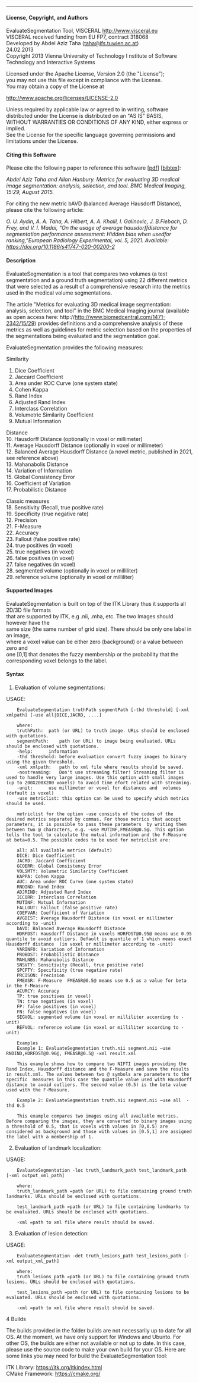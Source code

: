 ********************************************************************************
#### License, Copyright, and Authors

EvaluateSegmentation Tool, VISCERAL http://www.visceral.eu  
VISCERAL received funding from EU FP7, contract 318068   
Developed by Abdel Aziz Taha (taha@ifs.tuwien.ac.at)   
24.02.2013  
Copyright 2013 Vienna University of Technology I
nstitute of Software Technology and Interactive Systems  

Licensed under the Apache License, Version 2.0 (the "License");  
you may not use this file except in compliance with the License.  
You may obtain a copy of the License at  

http://www.apache.org/licenses/LICENSE-2.0

Unless required by applicable law or agreed to in writing, software  
distributed under the License is distributed on an "AS IS" BASIS,  
WITHOUT WARRANTIES OR CONDITIONS OF ANY KIND, either express or implied.  
See the License for the specific language governing permissions and  
limitations under the License.  

#### Citing this Software

Please cite the following paper to reference this software \[[pdf](http://www.biomedcentral.com/content/pdf/s12880-015-0068-x.pdf)\] \[[bibtex](bibtex.txt)\]:

*Abdel Aziz Taha and Allan Hanbury. Metrics for evaluating 3D medical image segmentation: analysis, selection, and tool. BMC Medical Imaging, 15:29, August 2015.*

For citing the new metric bAVD (balanced Average Hausdorff Distance), please cite the following article:

*O.  U.  Aydin,  A.  A.  Taha,  A.  Hilbert,  A.  A.  Khalil,  I.  Galinovic,  J.  B.Fiebach,  D.  Frey,  and  V.  I.  Madai,  “On  the  usage  of  average  hausdorffdistance for segmentation performance assessment:  Hidden bias when usedfor  ranking,”European  Radiology  Experimental,  vol.  5,  2021. Available:  https://doi.org/10.1186/s41747-020-00200-2*


#### Description 

EvaluateSegmentation is a tool that compares two volumes (a test segmentation and a ground truth segmentation) using 22 different metrics that were selected as a result of a comprehensive research into the metrics used in the medical volume segmentations. 

The article "Metrics for evaluating 3D medical image segmentation: analysis, selection, and tool" in the BMC Medical Imaging journal (available as open access here: http://http://www.biomedcentral.com/1471-2342/15/29) provides definitions and a comprehensive analysis of these metrics as well as guidelines for metric selection based on the properties of the segmentations being evaluated and the segmentation goal.

EvaluateSegmentation provides the following measures:  
 
Similarity  
1.	Dice Coefficient  
2.	Jaccard Coefficient  
3.	Area under ROC Curve (one system state)  
4.	Cohen Kappa  
5.	Rand Index  
6.	Adjusted Rand Index  
7.	Interclass Correlation  
8.	Volumetric Similarity Coefficient  
9.	Mutual Information

Distance   
10.	Hausdorff Distance (optionally in voxel or millimeter)  
11.	Average Hausdorff Distance  (optionally in voxel or millimeter)  
12.	Balanced Average Hausdorff Distance  (a novel metric, published in 2021, see reference above)  
13.	Mahanabolis Distance  
14.	Variation of Information  
15.	Global Consistency Error  
16.	Coefficient of Variation  
17.	Probabilistic Distance

Classic measures  
18.	Sensitivity (Recall, true positive rate)  
19.	Specificity (true negative rate)  
12.	Precision  
21.	F-Measure  
22.	Accuracy  
23.	Fallout (false positive rate)  
24.	true positives (in voxel)  
25.	true negatives (in voxel)  
26.	false positives (in voxel)  
27.	false negatives (in voxel)  
28.	segmented volume (optionally in voxel or milliliter)  
29.	reference volume (optionally in voxel or milliliter)  


#### Supported Images  

EvaluateSegmentation is built on top of the ITK Library thus it supports all 2D/3D file formats   
that are supported by ITK, e.g .nii, .mha, etc. The two Images should however have the  
same size (the same number of grid size). There should be only one label in an image,  
where a voxel value can be either zero (background) or a value between zero and  
one [0,1] that denotes the fuzzy membership or the probability that the  
corresponding voxel belongs to the label.  

#### Syntax

1) Evaluation of volume segmentations:

USAGE: 

		EvaluateSegmentation truthPath segmentPath [-thd threshold] [-xml xmlpath] [-use all|DICE,JACRD, ....]

		where:  
		truthPath:	path (or URL) to truth image. URLs should be enclosed with quotations.  
		segmentPath:	path (or URL) to image being evaluated. URLs should be enclosed with quotations.  
		-help:		information  
		-thd threshold:	before evaluation convert fuzzy images to binary using the given threshold.  
		-xml xmlpath:	path to xml file where results should be saved.  
		-nostreaming:	Don't use streaming filter! Streaming filter is used to handle very large images. Use this option with small images (up to 200X200X200 voxels) to avoid time efort related with streaming.
		-unit:		use millimeter or voxel for distances and  volumes (default is voxel)
		-use metriclist: this option can be used to specify which metrics should be used. 
		
		metriclist for the option -use consists of the codes of the desired metrics separated by commas. For those metrics that accept parameters, it is possible to pass these parameters  by writing them between two @ characters, e.g. –use MUTINF,FMEASR@0.5@. This option tells the tool to calculate the mutual information and the F-Measure at beta=0.5. The possible codes to be used for metriclist are:  

		all: all available metrics (default)  
		DICE: Dice Coefficient  
		JACRD: Jaccard Coefficient  
		GCOERR: Global Consistency Error  
		VOLSMTY: Volumetric Similarity Coefficient  
		KAPPA: Cohen Kappa  
		AUC: Area under ROC Curve (one system state)  
		RNDIND: Rand Index  
		ADJRIND: Adjusted Rand Index  
		ICCORR: Interclass Correlation   
		MUTINF: Mutual Information  
		FALLOUT: Fallout (false positive rate)  
		COEFVAR: Coefficient of Variation  
		AVGDIST: Average Hausdorff Distance (in voxel or millimeter according to -unit)
		bAVD: Balanced Average Hausdorff Distance
		HDRFDST: Hausdorff Distance in voxels HDRFDST@0.95@ means use 0.95 quantile to avoid outliers. Default is quantile of 1 which means exact Hausdorff distance  (in voxel or millimeter according to -unit)
		VARINFO: Variation of Information  
		PROBDST: Probabilistic Distance  
		MAHLNBS: Mahanabolis Distance  
		SNSVTY: Sensitivity (Recall, true positive rate)  
		SPCFTY: Specificity (true negative rate)  
		PRCISON: Precision  
		FMEASR: F-Measure  FMEASR@0.5@ means use 0.5 as a value for beta in the F-Measure  
		ACURCY: Accuracy 
		TP: true positives in voxel)
		TN: true negatives (in voxel)
		FP: false positives (in voxel)
		FN: false negatives (in voxel)
		SEGVOL: segmented volume (in voxel or milliliter according to -unit)
		REFVOL: reference volume (in voxel or milliliter according to -unit)

		Examples  
		Example 1: EvaluateSegmentation truth.nii segment.nii –use RNDIND,HDRFDST@0.96@, FMEASR@0.5@ -xml result.xml
		
		This example shows how to compare two NIFTI images providing the Rand Index, Hausdorff distance and the F-Measure and save the results in result.xml. The values between two @ symbols are parameters to the specific  measures in this case the quantile value used with Hausdorff distance to avoid outliers. The second value (0.5) is the beta value used with the F-Measure.

		Example 2: EvaluateSegmentation truth.nii segment.nii –use all  -thd 0.5  
		
		This example compares two images using all available metrics. Before comparing the images, they are converted to binary images using a threshold of 0.5, that is voxels with values in [0,0.5) are considered as background and those with values in [0.5,1] are assigned the label with a membership of 1. 

2) Evaluation of landmark localization:

USAGE:  

		EvaluateSegmentation -loc truth_landmark_path test_landmark_path [-xml output_xml_path]

		where:  
		truth_landmark_path =path (or URL) to file containing ground truth landmarks. URLs should be enclosed with quotations.

		test_landmark_path =path (or URL) to file containing landmarks to be evaluated. URLs should be enclosed with quotations.

		-xml =path to xml file where result should be saved.


3) Evaluation of lesion detection:

USAGE:  

		EvaluateSegmentation -det truth_lesions_path test_lesions_path [-xml output_xml_path]

		where:  
		truth_lesions_path =path (or URL) to file containing ground truth lesions. URLs should be enclosed with quotations.

		test_lesions_path =path (or URL) to file containing lesions to be evaluated. URLs should be enclosed with quotations.

		-xml =path to xml file where result should be saved.

4 Builds

The builds provided in the folder builds are not necessarily up to date for all OS. At the moment, we have only support for Windows and Ubunto. For other OS, the builds are either not available or not up to date. In this case, please use the source code to make your own build for your OS. Here are some links you may need for build the EvaluateSegmentation tool:

ITK Library: https://itk.org/itkindex.html  
CMake Framework: https://cmake.org/
